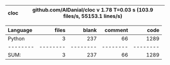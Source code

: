 cloc|github.com/AlDanial/cloc v 1.78  T=0.03 s (103.9 files/s, 55153.1 lines/s)
--- | ---

Language|files|blank|comment|code
:-------|-------:|-------:|-------:|-------:
Python|3|237|66|1289
--------|--------|--------|--------|--------
SUM:|3|237|66|1289
